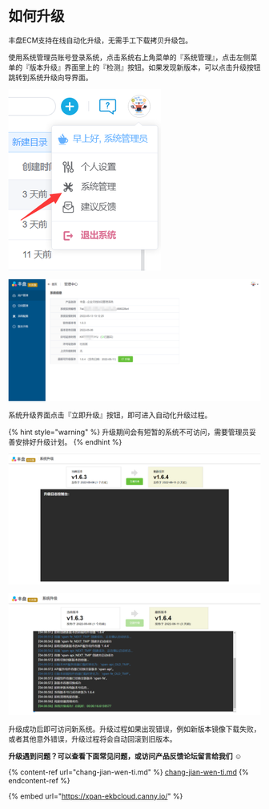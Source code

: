 # 如何升级

丰盘ECM支持在线自动化升级，无需手工下载拷贝升级包。

使用系统管理员账号登录系统，点击系统右上角菜单的『系统管理』，点击左侧菜单的『版本升级』界面里上的『检测』按钮。如果发现新版本，可以点击升级按钮跳转到系统升级向导界面。

![系统管理入口（丰盘ECM）](<../.gitbook/assets/image (3).png>)

![版本升级界面（丰盘ECM）](../.gitbook/assets/版本升级检测.png)

系统升级界面点击『立即升级』按钮，即可进入自动化升级过程。

{% hint style="warning" %}
升级期间会有短暂的系统不可访问，需要管理员妥善安排好升级计划。
{% endhint %}

![系统升级界面（丰盘ECM）](../.gitbook/assets/系统升级界面.png)

![系统升级成功（丰盘ECM）](../.gitbook/assets/系统升级成功.png)

升级成功后即可访问新系统。升级过程如果出现错误，例如新版本镜像下载失败，或者其他意外错误，升级过程将会自动回滚到旧版本。

**升级遇到问题？可以查看下面常见问题，或访问产品反馈论坛留言给我们** :relaxed:

{% content-ref url="chang-jian-wen-ti.md" %}
[chang-jian-wen-ti.md](chang-jian-wen-ti.md)
{% endcontent-ref %}

{% embed url="https://xpan-ekbcloud.canny.io/" %}
